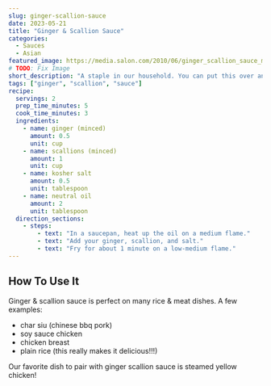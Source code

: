 ```yaml
---
slug: ginger-scallion-sauce
date: 2023-05-21
title: "Ginger & Scallion Sauce"
categories:
  - Sauces
  - Asian
featured_image: https://media.salon.com/2010/06/ginger_scallion_sauce_makes_literally_anything_tasty.jpg
# TODO: Fix Image
short_description: "A staple in our household. You can put this over anything and it's so delicious."
tags: ["ginger", "scallion", "sauce"]
recipe:
  servings: 2
  prep_time_minutes: 5
  cook_time_minutes: 3
  ingredients:
    - name: ginger (minced)
      amount: 0.5
      unit: cup
    - name: scallions (minced)
      amount: 1
      unit: cup
    - name: kosher salt
      amount: 0.5
      unit: tablespoon
    - name: neutral oil
      amount: 2
      unit: tablespoon
  direction_sections:
    - steps:
        - text: "In a saucepan, heat up the oil on a medium flame."
        - text: "Add your ginger, scallion, and salt."
        - text: "Fry for about 1 minute on a low-medium flame."
---
```


## How To Use It

Ginger & scallion sauce is perfect on many rice & meat dishes. A few examples:

- char siu (chinese bbq pork)
- soy sauce chicken
- chicken breast
- plain rice (this really makes it delicious!!!)

Our favorite dish to pair with ginger scallion sauce is steamed yellow chicken!
